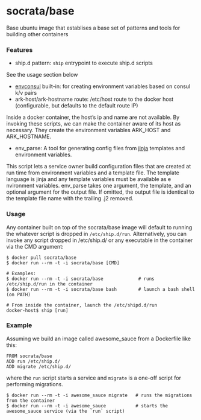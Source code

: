 socrata/base
============

Base ubuntu image that establises a base set of patterns and tools for building other containers

### Features

- ship.d pattern: `ship` entrypoint to execute ship.d scripts

See the usage section below

- [envconsul](https://github.com/hashicorp/envconsul) built-in: for creating environment variables based on consul k/v pairs
- ark-host/ark-hostname route: /etc/host route to the docker host (configurable, but defaults to the default route IP)

Inside a docker container, the host’s ip and name are not available.  By invoking these scripts, we can make the container aware of its host as necessary.  They create the environment variables ARK_HOST and ARK_HOSTNAME.

- env_parse:
A tool for generating config files from [jinja](http://jinja.pocoo.org/) templates and environment variables.

This script lets a service owner build configuration files that are created at run time from environment variables and a template file.  The template language is jinja and any template variables must be available as e  nvironment variables.  env_parse takes one argument, the template, and an optional argument for the output file.  If omitted, the output file is identical to the template file name with the trailing .j2 removed.

### Usage

Any container built on top of the socrata/base image will default to running the whatever script is dropped in `/etc/ship.d/run`. Alternatively, you can invoke any script dropped in /etc/ship.d/ or any executable in the container via the CMD argument:

    $ docker pull socrata/base
    $ docker run --rm -t -i socrata/base [CMD]

    # Examples:
    $ docker run --rm -t -i socrata/base             # runs /etc/ship.d/run in the container
    $ docker run --rm -t -i socrata/base bash        # launch a bash shell (on PATH)

    # From inside the container, launch the /etc/shipd.d/run
    docker-host$ ship [run]

### Example

Assuming we build an image called awesome_sauce from a Dockerfile like this:

    FROM socrata/base
    ADD run /etc/ship.d/
    ADD migrate /etc/ship.d/

where the `run` script starts a service and `migrate` is a one-off script for performing migrations.

    $ docker run --rm -t -i awesome_sauce migrate   # runs the migrations from the container
    $ docker run --rm -t -i awesome_sauce           # starts the awesome_sauce service (via the `run` script)
